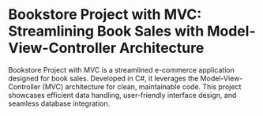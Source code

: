 # Bookstore Project with MVC: Streamlining Book Sales with Model-View-Controller Architecture

Bookstore Project with MVC is a streamlined e-commerce application designed for book sales. Developed in C#, it leverages the Model-View-Controller (MVC) architecture for clean, maintainable code. This project showcases efficient data handling, user-friendly interface design, and seamless database integration.
